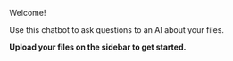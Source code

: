 Welcome!

Use this chatbot to ask questions to an AI about your files.

**Upload your files on the sidebar to get started.**
